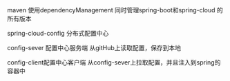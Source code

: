 maven 使用dependencyManagement 同时管理spring-boot和spring-cloud 的所有版本

spring-cloud-config
分布式配置中心

config-sever 配置中心服务端
从gitHub上读取配置，保存到本地

config-client配置中心客户端
从config-sever上拉取配置，并且注入到spring的容器中
